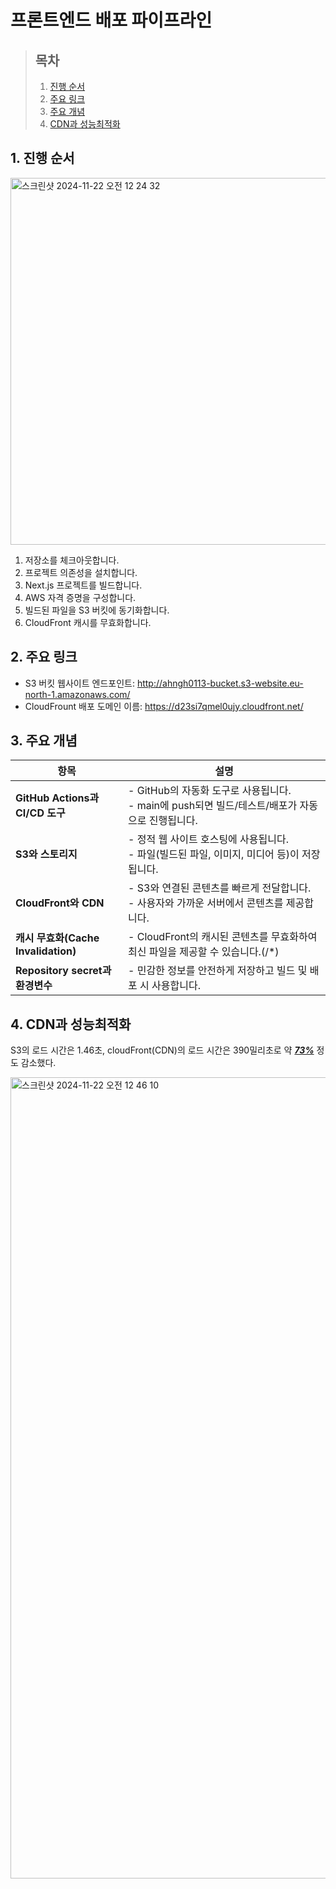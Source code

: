 # 프론트엔드 배포 파이프라인



> **목차**
> ---
> 1. [진행 순서](#1-진행-순서)
> 2. [주요 링크](#2-주요-링크)
> 3. [주요 개념](#3-주요-개념)
> 4. [CDN과 성능최적화](#4-cdn과-성능최적화)

## 1. 진행 순서
<img width="587" alt="스크린샷 2024-11-22 오전 12 24 32" src="https://github.com/user-attachments/assets/68a2b44d-acb6-4087-8149-22c12af9bf7e">

1. 저장소를 체크아웃합니다.
2. 프로젝트 의존성을 설치합니다.
4. Next.js 프로젝트를 빌드합니다.
5. AWS 자격 증명을 구성합니다.
6. 빌드된 파일을 S3 버킷에 동기화합니다.
7. CloudFront 캐시를 무효화합니다.

## 2. 주요 링크
- S3 버킷 웹사이트 엔드포인트: http://ahngh0113-bucket.s3-website.eu-north-1.amazonaws.com/
- CloudFrount 배포 도메인 이름: https://d23si7qmel0ujy.cloudfront.net/

## 3. 주요 개념
| 항목 |설명 |
|---|---|
| **GitHub Actions과 CI/CD 도구** | - GitHub의 자동화 도구로 사용됩니다. <br>- main에 push되면 빌드/테스트/배포가 자동으로 진행됩니다. |
| **S3와 스토리지** | - 정적 웹 사이트 호스팅에 사용됩니다. <br>- 파일(빌드된 파일, 이미지, 미디어 등)이 저장됩니다. 
| **CloudFront와 CDN** | - S3와 연결된 콘텐츠를 빠르게 전달합니다. <br>- 사용자와 가까운 서버에서 콘텐츠를 제공합니다. |
| **캐시 무효화(Cache Invalidation)** | - CloudFront의 캐시된 콘텐츠를 무효화하여 최신 파일을 제공할 수 있습니다.(/*) |
| **Repository secret과 환경변수** | - 민감한 정보를 안전하게 저장하고 빌드 및 배포 시 사용합니다. |

## 4. CDN과 성능최적화
S3의 로드 시간은 1.46초, cloudFront(CDN)의 로드 시간은 390밀리초로 약 <u>***73%***</u> 정도 감소했다.

<img width="1282" alt="스크린샷 2024-11-22 오전 12 46 10" src="https://github.com/user-attachments/assets/5726cff3-f1c1-4b5d-b2aa-e51b27ba05ae">
